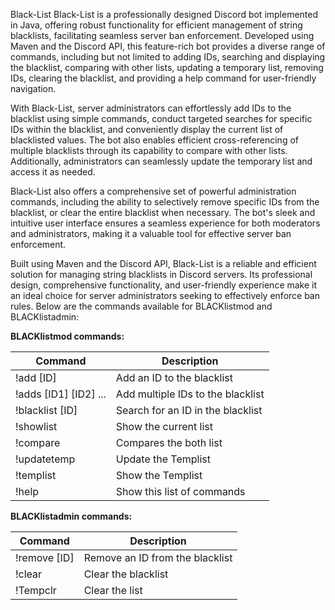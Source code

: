 Black-List
Black-List is a professionally designed Discord bot implemented in Java, offering robust functionality for efficient management of string blacklists, facilitating seamless server ban enforcement. Developed using Maven and the Discord API, this feature-rich bot provides a diverse range of commands, including but not limited to adding IDs, searching and displaying the blacklist, comparing with other lists, updating a temporary list, removing IDs, clearing the blacklist, and providing a help command for user-friendly navigation.

With Black-List, server administrators can effortlessly add IDs to the blacklist using simple commands, conduct targeted searches for specific IDs within the blacklist, and conveniently display the current list of blacklisted values. The bot also enables efficient cross-referencing of multiple blacklists through its capability to compare with other lists. Additionally, administrators can seamlessly update the temporary list and access it as needed.

Black-List also offers a comprehensive set of powerful administration commands, including the ability to selectively remove specific IDs from the blacklist, or clear the entire blacklist when necessary. The bot's sleek and intuitive user interface ensures a seamless experience for both moderators and administrators, making it a valuable tool for effective server ban enforcement.

Built using Maven and the Discord API, Black-List is a reliable and efficient solution for managing string blacklists in Discord servers. Its professional design, comprehensive functionality, and user-friendly experience make it an ideal choice for server administrators seeking to effectively enforce ban rules. Below are the commands available for BLACKlistmod and BLACKlistadmin:

**BLACKlistmod commands:**

| Command             |               Description                          |
|---------------------|----------------------------------------------------|
| !add [ID]                         | Add an ID to the blacklist           |
| !adds [ID1] [ID2] ...             | Add multiple IDs to the blacklist    |
| !blacklist [ID]                   | Search for an ID in the blacklist    |
| !showlist                         | Show the current list                |
| !compare                          | Compares the both list               |
| !updatetemp                       | Update the Templist                  |
| !templist                         | Show the Templist                    |
| !help                             | Show this list of commands           |

**BLACKlistadmin commands:**

| Command           |                Description                           |
|-----------------|--------------------------------------------------------|
| !remove [ID]                         | Remove an ID from the blacklist   |
| !clear                               | Clear the blacklist               |
| !Tempclr                             | Clear the list                    |
